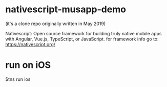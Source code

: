 # nativescript-musapp-demo 
(it's a clone repo originally written in May 2019)

Nativescript: Open source framework for building truly native mobile apps with Angular, Vue.js, TypeScript, or JavaScript.
for framework info go to: https://nativescript.org/

# run on iOS
$tns run ios

